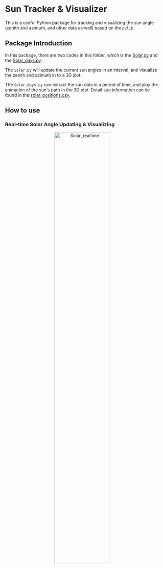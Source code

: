 # Sun Tracker & Visualizer

This is a useful Python package for tracking and visualizing the sun angle (zenith and azimuth, and other data as well) based on the `pvlib`.

## Package Introduction
In this package, there are two codes in this folder, which is the [Solar.py](Solar.py) and the [Solar_days.py](Solar_dats.py).

The `Solar.py` will update the current sun angles in an interval, and visualize the zenith and azimuth in to a 3D plot.

The `Solar_days.py` can extract the sun data in a period of time, and play the animation of the sun's path in the 3D plot. Detail sun information can be found in the [solar_positions.csv](solar_positions.csv).

## How to use
### Real-time Solar Angle Updating & Visualizing

<p align="center">
  <img width = "60%" src="/media/Solar_realtime" alt="Solar_realtime">
</p>

